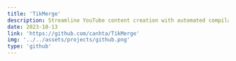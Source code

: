 ```yaml
---
title: 'TikMerge'
description: Streamline YouTube content creation with automated compilation of trending TikTok videos, boosting channel engagement and saving valuable time.
date: 2023-10-13
link: 'https://github.com/canhta/TikMerge'
img: '../../assets/projects/github.png'
type: 'github'
---
```

